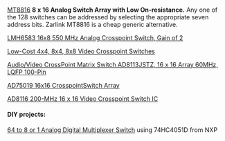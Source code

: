 
<h4></h4>
<a href="https://www.microsemi.com/product-directory/analog-cross-point-switches/4920-mt8816">MT8816</a>
  <b>8 x 16 Analog Switch Array with Low On-resistance.</b>
  Any one of the 128 switches can be addressed by selecting the appropriate seven address bits.
  Zarlink MT8816 is a cheap generic alternative.</i>
  
  
<a href="">LMH6583 16x8 550 MHz Analog Crosspoint Switch, Gain of 2</a>  


<a href="">Low-Cost 4x4, 8x4, 8x8 Video Crosspoint Switches</a>

<a href="">Audio/Video CrossPoint Matrix Switch AD8113JSTZ, 16 x 16 Array 60MHz, LQFP 100-Pin</a>

<a href="">AD75019 16x16 CrosspointSwitch Array</a>

<a href="">AD8116 200-MHz 16 x 16 Video Crosspoint Switch IC</a>

<h4>DIY projects:</h4>
<a href="https://hackaday.io/project/166578-64-to-8-or-1-analog-digital-multiplexer-switch">
  64 to 8 or 1 Analog Digital Multiplexer Switch</a> using 74HC4051D from NXP
  
  
  
